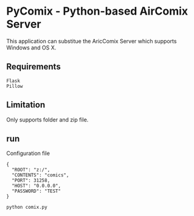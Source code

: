 # PyComix - Python-based AirComix Server

This application can substitue the AricComix Server which supports Windows and OS X.

## Requirements
```
Flask
Pillow
```

## Limitation
Only supports folder and zip file.

## run
Configuration file
```
{
  "ROOT": "z:/",
  "CONTENTS": "comics",
  "PORT": 31258,
  "HOST": "0.0.0.0",
  "PASSWORD": "TEST"
}
```

```
python comix.py
```

